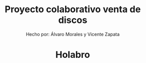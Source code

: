 <h1 align="center">Proyecto colaborativo venta de discos</h1>
<p align="center">Hecho por: Álvaro Morales y Vicente Zapata</p>
<div align="center">
  <h1>Holabro</h1>
</div>
